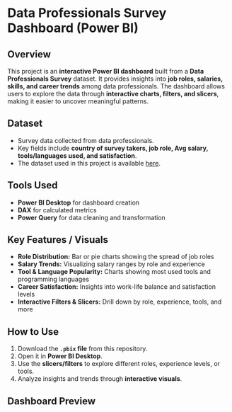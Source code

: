 # **Data Professionals Survey Dashboard (Power BI)**

## **Overview**
This project is an **interactive Power BI dashboard** built from a **Data Professionals Survey** dataset. It provides insights into **job roles, salaries, skills, and career trends** among data professionals. The dashboard allows users to explore the data through **interactive charts, filters, and slicers**, making it easier to uncover meaningful patterns.

## **Dataset**
- Survey data collected from data professionals.  
- Key fields include **country of survey takers, job role, Avg salary, tools/languages used, and satisfaction**.
- The dataset used in this project is available [here](data.xlsx).


## **Tools Used**
- **Power BI Desktop** for dashboard creation  
- **DAX** for calculated metrics  
- **Power Query** for data cleaning and transformation  

## **Key Features / Visuals**
- **Role Distribution:** Bar or pie charts showing the spread of job roles  
- **Salary Trends:** Visualizing salary ranges by role and experience  
- **Tool & Language Popularity:** Charts showing most used tools and programming languages  
- **Career Satisfaction:** Insights into work-life balance and satisfaction levels  
- **Interactive Filters & Slicers:** Drill down by role, experience, tools, and more  

## **How to Use**
1. Download the **`.pbix` file** from this repository.  
2. Open it in **Power BI Desktop**.  
3. Use the **slicers/filters** to explore different roles, experience levels, or tools.  
4. Analyze insights and trends through **interactive visuals**.  

## **Dashboard Preview**
